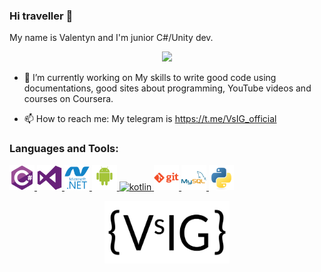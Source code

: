 ### Hi traveller 🌌

My name is Valentyn and I'm junior C#/Unity dev.

<p align="center">
  <img src="https://github-readme-stats.vercel.app/api?username=VsIG-official&count_private=true&show_icons=true&theme=radical" data-canonical-src="https://github-readme-stats.vercel.app/api?username=VsIG-official&count_private=true&show_icons=true&theme=radical" />
</p>

- 🌱 I’m currently working on My skills to write good code using documentations, good sites about programming, YouTube videos and courses on Coursera.

- 📫 How to reach me: My telegram is https://t.me/VsIG_official

<h3 align="left">Languages and Tools:</h3>
<p align="left"> 
  <a href="https://docs.microsoft.com/en-us/dotnet/csharp/" target="_blank"> <img src="https://raw.githubusercontent.com/devicons/devicon/master/icons/csharp/csharp-original.svg" alt="csharp" width="40" height="40"/> </a>
  <a href="https://visualstudio.microsoft.com/" target="_blank"> <img src="https://raw.githubusercontent.com/devicons/devicon/master/icons/visualstudio/visualstudio-plain.svg" alt="visual studio" width="40" height="40"/> </a>
  <a href="https://docs.microsoft.com/en-us/dotnet/" target="_blank"> <img src="https://raw.githubusercontent.com/devicons/devicon/master/icons/dot-net/dot-net-plain-wordmark.svg" alt=".Net" width="40" height="40"/> </a>
  <a href="https://developer.android.com" target="_blank"> <img src="https://raw.githubusercontent.com/devicons/devicon/master/icons/android/android-original-wordmark.svg"     alt="android" width="40" height="40"/> </a>
  <a href="https://kotlinlang.org" target="_blank"> <img src="https://www.vectorlogo.zone/logos/kotlinlang/kotlinlang-icon.svg" alt="kotlin" width="40" height="40"/> </a> 
  <a href="https://git-scm.com/" target="_blank"> <img src="https://raw.githubusercontent.com/devicons/devicon/master/icons/git/git-plain-wordmark.svg" alt="git" width="40" height="40"/> </a> 
  <a href="https://www.mysql.com/" target="_blank"> <img src="https://raw.githubusercontent.com/devicons/devicon/master/icons/mysql/mysql-original-wordmark.svg" alt="mysql" width="40" height="40"/> </a> 
  <a href="https://www.python.org" target="_blank"> <img src="https://raw.githubusercontent.com/devicons/devicon/master/icons/python/python-original.svg" alt="python" width="40" height="40"/> </a> 
</p>

<p align="center">
  <img src="https://github.com/VsIG-official/Images/blob/master/LogoFinalWhite.png" data-canonical-src="https://github.com/VsIG-official/Images/blob/master/LogoFinalWhite.png" width="200" height="100" />
</p>
